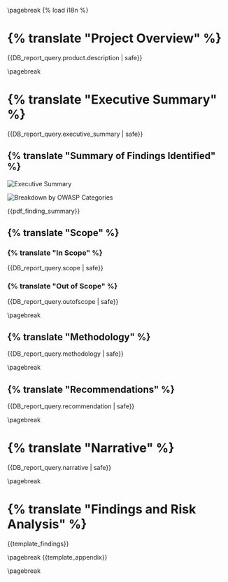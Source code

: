 \pagebreak
{% load i18n %}
# {% translate "Project Overview" %}

{{DB_report_query.product.description | safe}}

\pagebreak
# {% translate "Executive Summary" %}

{{DB_report_query.executive_summary | safe}}

## {% translate "Summary of Findings Identified" %}

![Executive Summary]({{report_executive_summary_image}})

![Breakdown by OWASP Categories]({{report_owasp_categories_image}})

{{pdf_finding_summary}}

## {% translate "Scope" %}

### {% translate "In Scope" %}

{{DB_report_query.scope | safe}}

### {% translate "Out of Scope" %}

{{DB_report_query.outofscope | safe}}

\pagebreak
## {% translate "Methodology" %}

{{DB_report_query.methodology | safe}}

\pagebreak

## {% translate "Recommendations" %}

{{DB_report_query.recommendation | safe}}

\pagebreak

# {% translate "Narrative" %}

{{DB_report_query.narrative | safe}}

\pagebreak

# {% translate "Findings and Risk Analysis" %}

{{template_findings}}

\pagebreak
{{template_appendix}}

\pagebreak
